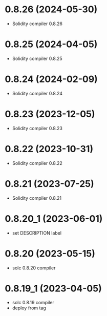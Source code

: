 # 0.8.26 (2024-05-30)

* Solidity compiler 0.8.26

# 0.8.25 (2024-04-05)

* Solidity compiler 0.8.25

# 0.8.24 (2024-02-09)

* Solidity compiler 0.8.24

# 0.8.23 (2023-12-05)

* Solidity compiler 0.8.23

# 0.8.22 (2023-10-31)

* Solidity compiler 0.8.22

# 0.8.21 (2023-07-25)

* Solidity compiler 0.8.21

# 0.8.20_1 (2023-06-01)

* set DESCRIPTION label

# 0.8.20 (2023-05-15)

* solc 0.8.20 compiler

# 0.8.19_1 (2023-04-05)

* solc 0.8.19 compiler
* deploy from tag
